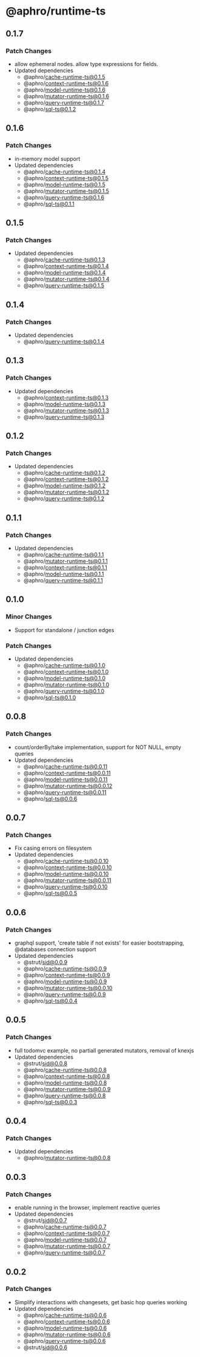# @aphro/runtime-ts

## 0.1.7

### Patch Changes

- allow ephemeral nodes. allow type expressions for fields.
- Updated dependencies
  - @aphro/cache-runtime-ts@0.1.5
  - @aphro/context-runtime-ts@0.1.6
  - @aphro/model-runtime-ts@0.1.6
  - @aphro/mutator-runtime-ts@0.1.6
  - @aphro/query-runtime-ts@0.1.7
  - @aphro/sql-ts@0.1.2

## 0.1.6

### Patch Changes

- in-memory model support
- Updated dependencies
  - @aphro/cache-runtime-ts@0.1.4
  - @aphro/context-runtime-ts@0.1.5
  - @aphro/model-runtime-ts@0.1.5
  - @aphro/mutator-runtime-ts@0.1.5
  - @aphro/query-runtime-ts@0.1.6
  - @aphro/sql-ts@0.1.1

## 0.1.5

### Patch Changes

- Updated dependencies
  - @aphro/cache-runtime-ts@0.1.3
  - @aphro/context-runtime-ts@0.1.4
  - @aphro/model-runtime-ts@0.1.4
  - @aphro/mutator-runtime-ts@0.1.4
  - @aphro/query-runtime-ts@0.1.5

## 0.1.4

### Patch Changes

- Updated dependencies
  - @aphro/query-runtime-ts@0.1.4

## 0.1.3

### Patch Changes

- Updated dependencies
  - @aphro/context-runtime-ts@0.1.3
  - @aphro/model-runtime-ts@0.1.3
  - @aphro/mutator-runtime-ts@0.1.3
  - @aphro/query-runtime-ts@0.1.3

## 0.1.2

### Patch Changes

- Updated dependencies
  - @aphro/cache-runtime-ts@0.1.2
  - @aphro/context-runtime-ts@0.1.2
  - @aphro/model-runtime-ts@0.1.2
  - @aphro/mutator-runtime-ts@0.1.2
  - @aphro/query-runtime-ts@0.1.2

## 0.1.1

### Patch Changes

- Updated dependencies
  - @aphro/cache-runtime-ts@0.1.1
  - @aphro/mutator-runtime-ts@0.1.1
  - @aphro/context-runtime-ts@0.1.1
  - @aphro/model-runtime-ts@0.1.1
  - @aphro/query-runtime-ts@0.1.1

## 0.1.0

### Minor Changes

- Support for standalone / junction edges

### Patch Changes

- Updated dependencies
  - @aphro/cache-runtime-ts@0.1.0
  - @aphro/context-runtime-ts@0.1.0
  - @aphro/model-runtime-ts@0.1.0
  - @aphro/mutator-runtime-ts@0.1.0
  - @aphro/query-runtime-ts@0.1.0
  - @aphro/sql-ts@0.1.0

## 0.0.8

### Patch Changes

- count/orderBy/take implementation, support for NOT NULL, empty queries
- Updated dependencies
  - @aphro/cache-runtime-ts@0.0.11
  - @aphro/context-runtime-ts@0.0.11
  - @aphro/model-runtime-ts@0.0.11
  - @aphro/mutator-runtime-ts@0.0.12
  - @aphro/query-runtime-ts@0.0.11
  - @aphro/sql-ts@0.0.6

## 0.0.7

### Patch Changes

- Fix casing errors on filesystem
- Updated dependencies
  - @aphro/cache-runtime-ts@0.0.10
  - @aphro/context-runtime-ts@0.0.10
  - @aphro/model-runtime-ts@0.0.10
  - @aphro/mutator-runtime-ts@0.0.11
  - @aphro/query-runtime-ts@0.0.10
  - @aphro/sql-ts@0.0.5

## 0.0.6

### Patch Changes

- graphql support, 'create table if not exists' for easier bootstrapping, @databases connection support
- Updated dependencies
  - @strut/sid@0.0.9
  - @aphro/cache-runtime-ts@0.0.9
  - @aphro/context-runtime-ts@0.0.9
  - @aphro/model-runtime-ts@0.0.9
  - @aphro/mutator-runtime-ts@0.0.10
  - @aphro/query-runtime-ts@0.0.9
  - @aphro/sql-ts@0.0.4

## 0.0.5

### Patch Changes

- full todomvc example, no partiall generated mutators, removal of knexjs
- Updated dependencies
  - @strut/sid@0.0.8
  - @aphro/cache-runtime-ts@0.0.8
  - @aphro/context-runtime-ts@0.0.8
  - @aphro/model-runtime-ts@0.0.8
  - @aphro/mutator-runtime-ts@0.0.9
  - @aphro/query-runtime-ts@0.0.8
  - @aphro/sql-ts@0.0.3

## 0.0.4

### Patch Changes

- Updated dependencies
  - @aphro/mutator-runtime-ts@0.0.8

## 0.0.3

### Patch Changes

- enable running in the browser, implement reactive queries
- Updated dependencies
  - @strut/sid@0.0.7
  - @aphro/cache-runtime-ts@0.0.7
  - @aphro/context-runtime-ts@0.0.7
  - @aphro/model-runtime-ts@0.0.7
  - @aphro/mutator-runtime-ts@0.0.7
  - @aphro/query-runtime-ts@0.0.7

## 0.0.2

### Patch Changes

- Simplify interactions with changesets, get basic hop queries working
- Updated dependencies
  - @aphro/cache-runtime-ts@0.0.6
  - @aphro/context-runtime-ts@0.0.6
  - @aphro/model-runtime-ts@0.0.6
  - @aphro/mutator-runtime-ts@0.0.6
  - @aphro/query-runtime-ts@0.0.6
  - @strut/sid@0.0.6
